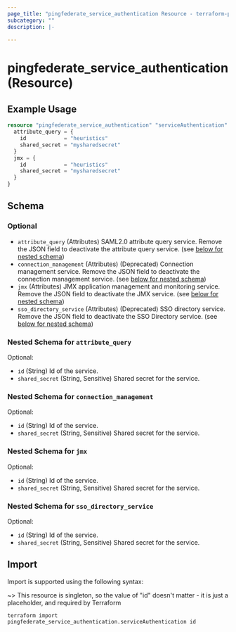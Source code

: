 ```yaml
---
page_title: "pingfederate_service_authentication Resource - terraform-provider-pingfederate"
subcategory: ""
description: |-
  
---
```


# pingfederate_service_authentication (Resource)



## Example Usage

```terraform
resource "pingfederate_service_authentication" "serviceAuthentication" {
  attribute_query = {
    id            = "heuristics"
    shared_secret = "mysharedsecret"
  }
  jmx = {
    id            = "heuristics"
    shared_secret = "mysharedsecret"
  }
}
```

<!-- schema generated by tfplugindocs -->
## Schema

### Optional

- `attribute_query` (Attributes) SAML2.0 attribute query service. Remove the JSON field to deactivate the attribute query service. (see [below for nested schema](#nestedatt--attribute_query))
- `connection_management` (Attributes) (Deprecated) Connection management service. Remove the JSON field to deactivate the connection management service. (see [below for nested schema](#nestedatt--connection_management))
- `jmx` (Attributes) JMX application management and monitoring service. Remove the JSON field to deactivate the JMX service. (see [below for nested schema](#nestedatt--jmx))
- `sso_directory_service` (Attributes) (Deprecated) SSO directory service. Remove the JSON field to deactivate the SSO Directory service. (see [below for nested schema](#nestedatt--sso_directory_service))

<a id="nestedatt--attribute_query"></a>
### Nested Schema for `attribute_query`

Optional:

- `id` (String) Id of the service.
- `shared_secret` (String, Sensitive) Shared secret for the service.


<a id="nestedatt--connection_management"></a>
### Nested Schema for `connection_management`

Optional:

- `id` (String) Id of the service.
- `shared_secret` (String, Sensitive) Shared secret for the service.


<a id="nestedatt--jmx"></a>
### Nested Schema for `jmx`

Optional:

- `id` (String) Id of the service.
- `shared_secret` (String, Sensitive) Shared secret for the service.


<a id="nestedatt--sso_directory_service"></a>
### Nested Schema for `sso_directory_service`

Optional:

- `id` (String) Id of the service.
- `shared_secret` (String, Sensitive) Shared secret for the service.

## Import

Import is supported using the following syntax:

~> This resource is singleton, so the value of "id" doesn't matter - it is just a placeholder, and required by Terraform

```shell
terraform import pingfederate_service_authentication.serviceAuthentication id
```
